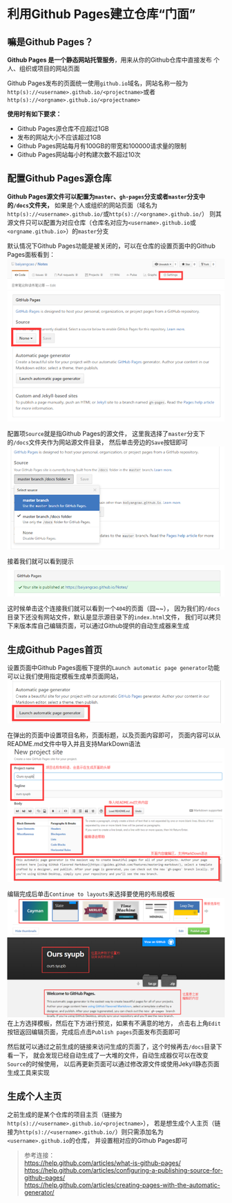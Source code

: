 # 利用Github Pages建立仓库“门面”

## 嘛是Github Pages？

**Github Pages 是一个静态网站托管服务**，用来从你的Github仓库中直接发布
个人、组织或项目的网站页面  
  
Github Pages发布的页面统一使用`github.io`域名，网站名称一般为
`http(s)://<username>.github.io/<projectname>`或者
`http(s)://<orgname>.github.io/<projectname>`  
  
**使用时有如下要求：**

 - Github Pages源仓库不应超过1GB
 - 发布的网站大小不应该超过1GB
 - Github Pages网站每月有100GB的带宽和100000请求量的限制
 - Github Pages网站每小时构建次数不超过10次

## 配置Github Pages源仓库

**Github Pages源文件可以配置为`master`、`gh-pages`分支或者`master`分支中的`/docs`文件夹，**
如果是个人或组织的网站页面（域名为`http(s)://<username>.github.io/`或`http(s)://<orgname>.github.io/`）
则其源文件只可以配置为对应仓库（仓库名对应为`<username>.github.io`或`<orgname.github.io>`）的`master`分支 

默认情况下Github Pages功能是被关闭的，可以在仓库的设置页面中的Github Pages面板看到：
![仓库工具栏](images/github_pages_basic/repository_toolbar.png)
![Github Pages None](images/github_pages_basic/repository_settings_pages_none.png)
  
配置项`Source`就是指Github Pages的源文件，
这里我选择了`master`分支下的`/docs`文件夹作为网站源文件目录，
然后单击旁边的`Save`按钮即可
![Github Pages Select](images/github_pages_basic/repository_settings_pages_doc.png)
  
接着我们就可以看到提示  
![Github Pages Success Tip](images/github_pages_basic/repository_settings_pages_success.png)
  
这时候单击这个连接我们就可以看到一个`404`的页面（囧~~），
因为我们的`/docs`目录下还没有网站文件，默认是显示源目录下的`index.html`文件，
我们可以拷贝下来版本库自己编辑页面，可以通过Github提供的自动生成器来生成  
  
## 生成Github Pages首页

设置页面中Github Pages面板下提供的`Launch automatic page generator`功能可以让我们使用指定模板生成单页面网站，
![Github Pages generator](images/github_pages_basic/repository_settings_pages_generator.png)

在弹出的页面中设置项目名称，页面标题，以及页面内容即可，
页面内容可以从README.md文件中导入并且支持MarkDown语法
![Github Pages Editor](images/github_pages_basic/generator_editor.png)  
  
编辑完成后单击`Continue to layouts`来选择要使用的布局模板
![Github Pages Layouts](images/github_pages_basic/generator_layouts.png)  
在上方选择模板，然后在下方进行预览，如果有不满意的地方，
点击右上角`Edit`按钮返回编辑页面，完成后点击`Publish pages`页面发布页面即可  
  
然后就可以通过之前生成的链接来访问生成的页面了，这个时候再去`/docs`目录下看一下，
就会发现已经自动生成了一大堆的文件，自动生成器仅可以在改变`Source`的时候使用，
以后再更新页面可以通过修改源文件或使用Jekyll静态页面生成工具来实现  
  
## 生成个人主页

之前生成的是某个仓库的项目主页（链接为`http(s)://<username>.github.io/<projectname>`），
若是想生成个人主页（链接为`http(s)://<username>.github.io/`）则只需添加名为`<username>.github.io`的仓库，
并设置相对应的Github Pages即可

> 参考连接：  
> <https://help.github.com/articles/what-is-github-pages/>
> <https://help.github.com/articles/configuring-a-publishing-source-for-github-pages/>  
> <https://help.github.com/articles/creating-pages-with-the-automatic-generator/>